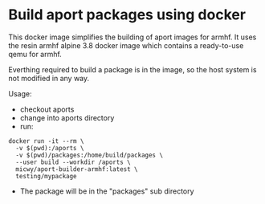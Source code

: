 # Build aport packages using docker

This docker image simplifies the building of aport images for armhf. It uses the resin armhf alpine 3.8 docker image which contains a ready-to-use qemu for armhf.

Everthing required to build a package is in the image, so the host system is not modified in any way.

Usage:

* checkout aports
* change into aports directory
* run:

```
docker run -it --rm \
  -v $(pwd):/aports \
  -v $(pwd)/packages:/home/build/packages \
  --user build --workdir /aports \
  micwy/aport-builder-armhf:latest \
  testing/mypackage
```

* The package will be in the "packages" sub directory
